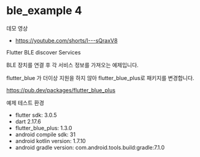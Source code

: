 # ble_example 4

데모 영상 
- https://youtube.com/shorts/I---sQraxV8

Flutter BLE discover Services


BLE 장치를 연결 후 각 서비스 정보를 가져오는 예제입니다.

flutter_blue 가 더이상 지원을 하지 않아 flutter_blue_plus로 패키지를 변경합니다.


https://pub.dev/packages/flutter_blue_plus


예제 테스트 환경
- flutter sdk: 3.0.5
- dart 2.17.6
- flutter_blue_plus: 1.3.0
- android compile sdk: 31
- android kotlin version: 1.7.10
- android gradle version: com.android.tools.build:gradle:7.1.0